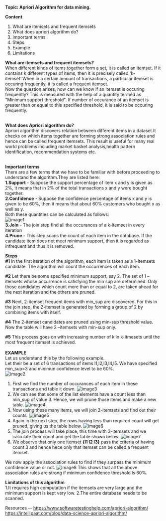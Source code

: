 <b>Topic: Apriori Algorithm for data mining.</b>

<b>Content</b>
1. What are itemsets and frequent itemsets
2. What does apriori algorithm do?
3. Important terms
4. Steps
5. Example
6. Limitations

<b>What are itemsets and frequent itemsets?</b><br>
When different kinds of items together form a set, it is called an itemset. If it contains k different types of items, then it is precisely called 'k-itemset'.When in a certain amount of transactions, a particular itemset is occuring frequently, it is called a frequent itemset.<br>
Now the question arises, how can we know if an itemset is occuring frequently? This is measured with the help of a quantity termed as "Minimum support threshold".
If number of occurance of an itemset is greater than or equal to this specified threshold, it is said to be occuring frequently.<br><br>

<b>What does Apriori algorithm do?</b><br>
Apriori algorithm discovers relation between different items in a dataset.It checks on which items together are forming strong association rules and hence can be called frequent itemsets. This result is useful for many real world problems including market basket analysis,health pattern identification, recommendation systems etc.<br><br>

<b>Important terms</b><br>
There are a few terms that we have to be familiar with before proceeding to understand the algorithm.They are listed here:<br>
<b>1.Support</b> - Suppose the support percentage of item x and y is given as 2%, it means that in 2% of the total transactions x and y were bought together. <br>
<b>2.Confidence</b> - Suppose the confidence percentage of items x and y is given to be 60%, then it means that about 60% customers who bought x as well as y.<br>
Both these quantities can be calculated as follows:<br>
![image1](https://www.softwaretestinghelp.com/wp-content/qa/uploads/2019/09/Support-and-Confidence-for-Itemset-A-and-B.png)<br>
<b>3.Join</b> - The join step find all the occurances of a k-itemset in every iteration<br>
<b>4.Prune</b> - This step scans the count of each item in the database. If the candidate item does not meet minimum support, then it is regarded as infrequent and thus it is removed.<br>

<b>Steps</b><br>
<b>#1</b> In the first iteration of the algorithm, each item is taken as a 1-itemsets candidate. The algorithm will count the occurrences of each item.

<b>#2</b> Let there be some specified minimum support, say 2. The set of 1 – itemsets whose occurrence is satisfying the min sup are determined. Only those candidates which count more than or equal to 2, are taken ahead for the next iteration and the others are pruned.

<b>#3</b> Next, 2-itemset frequent items with min_sup are discovered. For this in the join step, the 2-itemset is generated by forming a group of 2 by combining items with itself.

<b>#4</b> The 2-itemset candidates are pruned using min-sup threshold value. Now the table will have 2 –itemsets with min-sup only.

<b>#5</b> This process goes on with increasing number of k in k-itmesets until the most frequent itemset is achieved.<br><br>
<b>EXAMPLE</b><br>
Let us understand this by the following example.<br>
Let their be a set of 6 transactions of items l1,l2,l3,l4,l5. We have specified min_sup=3 and minimun confidence level to be 60%.<br>
![image2](https://github.com/rachita11/winter-of-contributing/blob/Datascience_With_Python/Datascience_With_Python/Machine%20Learning/Tutorials/Apriori%20Algorithm/images/table%201.png)
<br>
1. First we find the number of occurances of each item in these transactions and table it down.
![image3](https://github.com/rachita11/winter-of-contributing/blob/Datascience_With_Python/Datascience_With_Python/Machine%20Learning/Tutorials/Apriori%20Algorithm/images/table%202.png)<br>
2. We can see that some of the list elements have a count less than min_sup of value 3. Hence, we will prune those items and make a new table.
 ![image4](https://github.com/rachita11/winter-of-contributing/blob/Datascience_With_Python/Datascience_With_Python/Machine%20Learning/Tutorials/Apriori%20Algorithm/images/table%203.png)<br>
3. Now using these many items, we will join 2-itemsets and find out their counts.
![image5](https://github.com/rachita11/winter-of-contributing/blob/Datascience_With_Python/Datascience_With_Python/Machine%20Learning/Tutorials/Apriori%20Algorithm/images/table%204.png)<br>
4. Again in the next step, the rows having less than required count will get pruned, giving us the table below.
![image6](https://github.com/rachita11/winter-of-contributing/blob/Datascience_With_Python/Datascience_With_Python/Machine%20Learning/Tutorials/Apriori%20Algorithm/images/table%205.png)<br>
5. The join process will take place, this time with 3-itemsets and we calculate their count and get the table shown below.
![image7](https://github.com/rachita11/winter-of-contributing/blob/Datascience_With_Python/Datascience_With_Python/Machine%20Learning/Tutorials/Apriori%20Algorithm/images/table%206.jpg)<br>
6. We observe that only one itemset <b>{l1 l2 l3}</b> pass the criteria of having count 3 and hence hece only that itemset can be called a frequent itemset.<br>

We now apply the association rules to find if they surpass the minimum confidence value or not.
![image8](https://github.com/rachita11/winter-of-contributing/blob/Datascience_With_Python/Datascience_With_Python/Machine%20Learning/Tutorials/Apriori%20Algorithm/images/rules.png)
This shows that all the above association rules are strong if minimum confidence threshold is 60%.

<b>Limitations of this algorithm</b><br>
1.It requires high computation if the itemsets are very large and the minimum support is kept very low.
2.The entire database needs to be scanned.




Resources  -- https://www.softwaretestinghelp.com/apriori-algorithm/
https://intellipaat.com/blog/data-science-apriori-algorithm/
